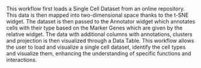 This workflow first loads a Single Cell Dataset from an online repository. This data is then mapped into two-dimensional space thanks to the t-SNE widget. The dataset is then passed to the Annotator widget which annotates cells with their type based on the Marker Genes which are given by the relative widget. The data with additional columns with annotations, clusters and projection is then visualized through a Data Table. This workflow allows the user to load and visualize a single cell dataset, identify the cell types and visualize them, enhancing the understanding of specific functions and interactions.
